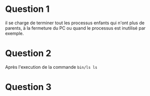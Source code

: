 # Question 1

il se charge de terminer tout les processus enfants qui n'ont plus de parents, à la fermeture du PC ou quand le processus est inutilisé par exemple.

# Question 2
Après l'execution de la commande `bin/ls ls`

# Question 3
